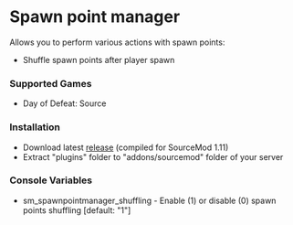 # Spawn point manager

Allows you to perform various actions with spawn points:

* Shuffle spawn points after player spawn

### Supported Games

* Day of Defeat: Source

### Installation

* Download latest [release](https://github.com/dronelektron/spawn-point-manager/releases) (compiled for SourceMod 1.11)
* Extract "plugins" folder to "addons/sourcemod" folder of your server

### Console Variables

* sm_spawnpointmanager_shuffling - Enable (1) or disable (0) spawn points shuffling [default: "1"]
